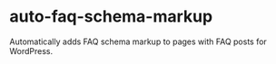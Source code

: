 # auto-faq-schema-markup
Automatically adds FAQ schema markup to pages with FAQ posts for WordPress.
